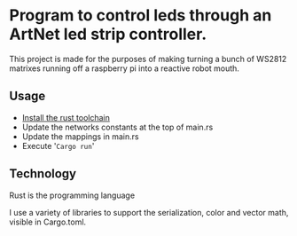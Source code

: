 # Program to control leds through an ArtNet led strip controller.
This project is made for the purposes of making turning a bunch of WS2812 matrixes running off a raspberry pi into a reactive robot mouth.

## Usage
- [Install the rust toolchain](https://www.rust-lang.org/tools/install)
- Update the networks constants at the top of main.rs
- Update the mappings in main.rs
- Execute '```Cargo run```'

## Technology
Rust is the programming language

I use a variety of libraries to support the serialization, color and vector math, visible in Cargo.toml.
